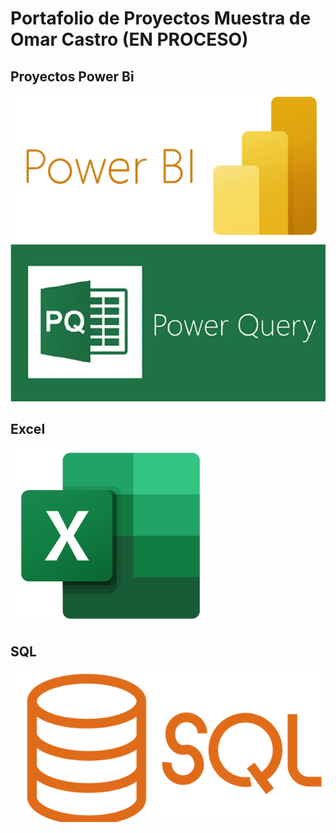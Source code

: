 # Portafolio de Proyectos Muestra de Omar Castro (EN PROCESO)
## Proyectos Power Bi

![1760926742418](image/Readme/1760926742418.png)    ![1760926786528](image/Readme/1760926786528.png)

## Excel

![1760926583640](image/Readme/1760926583640.png)

## SQL
![1760926704011](image/Readme/1760926704011.png)